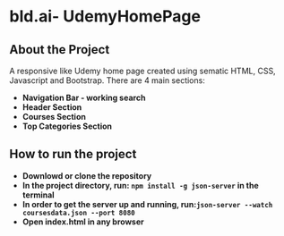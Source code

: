# bld.ai- UdemyHomePage

## About the Project

A responsive like Udemy home page created using sematic HTML, CSS, Javascript and Bootstrap. There are 4 main sections:

- **Navigation Bar - working search**
- **Header Section**
- **Courses Section**
- **Top Categories Section**

## How to run the project

- **Downlowd or clone the repository**
- **In the project directory, run: `npm install -g json-server` in the terminal**
- **In order to get the server up and running, run:`json-server --watch coursesdata.json --port 8080`**
- **Open index.html in any browser**
